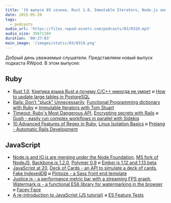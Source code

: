 ```yaml
---
title: '19 выпуск 03 сезона. Rust 1.0, Immutable Iterators, Node.js and IO.js are merging, JavaScript at 20, Justice.js и прочее'
date: 2015-05-20
tags:
  - podcasts
audio_url: 'https://files.rwpod-assets.com/podcasts/03/0319.mp3'
audio_size: 35671184
duration: '00:37:03'
main_image: '/images/static/03/0319.png'
---
```


Добрый день уважаемые слушатели. Представляем новый выпуск подкаста RWpod. В этом выпуске:

## Ruby

- [Rust 1.0](http://blog.rust-lang.org/2015/05/15/Rust-1.0.html), [Критика языка Rust и почему C/C++ никогда не умрет](http://eax.me/cpp-will-never-die/) и [How to update large tables in PostgreSQL](http://blog.codacy.com/2015/05/14/how-to-update-large-tables-in-postgresql/)
- [Rails: Don’t "pluck" Unnecessarily](http://6ftdan.com/allyourdev/2015/05/13/rails-dont-pluck-unnecessarily/), [Functional Programming dictionary with Ruby](https://medium.com/@KamilLelonek/functional-programming-dictionary-with-ruby-38e39b3ddcba) и [Immutable Iterators with Tom Stuart](http://devblog.avdi.org/2015/05/14/new-rubytapas-freebie-immutable-iterators-with-tom-stuart/)
- [Timeout: Ruby's Most Dangerous API](http://www.mikeperham.com/2015/05/08/timeout-rubys-most-dangerous-api/), [Encrypting secrets with Rails](http://cookieshq.co.uk/posts/encrypting-secrets-with-rails/) и [Gush - easily run complex workflows in parallel with Sidekiq](https://github.com/pokonski/gush)
- [10 Advanced Features of Regex in Ruby](http://idiosyncratic-ruby.com/11-regular-extremism.html), [Linux Isolation Basics](https://blog.engineyard.com/2015/linux-containers-isolation) и [Prelang - Automatic Rails Development](https://prelang.com/)

## JavaScript

- [Node.js and IO.js are merging under the Node Foundation](http://www.infoq.com/news/2015/05/nodejs-iojs), [MS fork of NodeJS](https://github.com/Microsoft/node), [Backbone.js 1.2.0](http://backbonejs.org/#changelog), [Polymer 0.9](https://blog.polymer-project.org/announcements/2015/05/14/0.9-release/) и [Ember.js 1.12 and 1.13 beta](http://emberjs.com/blog/2015/05/13/ember-1-12-released.html)
- [JavaScript at 20](http://brendaneich.github.io/ModernWeb.tw-2015/#1), [Deck of Cards - an API to simulate a deck of cards](https://github.com/crobertsbmw/deckofcards), [Fake IndexedDB](https://github.com/dumbmatter/fakeIndexedDB) и [Pintsize - a Sass front end template](http://pintsize.io/)
- [Justice.js - a performance metric bar with a streaming FPS graph](http://okor.github.io/justice/), [Watermark.js - a functional ES6 library for watermarking in the browser](http://brianium.github.io/watermarkjs/) и [Facey Face](http://gabetaubman.com/projects/faces/)
- [A re-introduction to JavaScript (JS tutorial)](https://developer.mozilla.org/en-US/docs/Web/JavaScript/A_re-introduction_to_JavaScript) и [ES Feature Tests](https://featuretests.io/)
